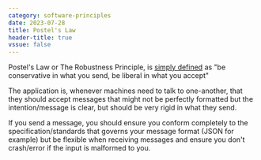 ```yaml
---
category: software-principles
date: 2023-07-28
title: Postel's Law
header-title: true
vssue: false
---
```


Postel's Law or The Robustness Principle, is [simply defined](https://en.wikipedia.org/wiki/Robustness_principle) as "be conservative in what you send, be liberal in what you accept"

The application is, whenever machines need to talk to one-another, that they should accept messages that might not be perfectly formatted but the intention/message is clear, but should be very rigid in what they send.

If you send a message, you should ensure you conform completely to the specification/standards that governs your message format (JSON for example) but be flexible when receiving messages and ensure you don't crash/error if the input is malformed to you.
